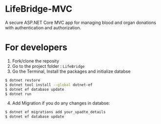 # LifeBridge-MVC
A secure ASP.NET Core MVC app for managing blood and organ donations with authentication and authorization.



# For developers
1. Fork/clone the reposity
2. Go to the project folder : `LifeBridge`
3. Go the Terminal, Install the packages and initialize databse
```bash
$ dotnet restore
$ dotnet tool install --global dotnet-ef
$ dotnet ef database update
$ dotnet run
```
4. Add Migration if you do any changes in databse:
``` bash
$ dotnet ef migrations add your_upadte_details
$ dotnet ef database update
```